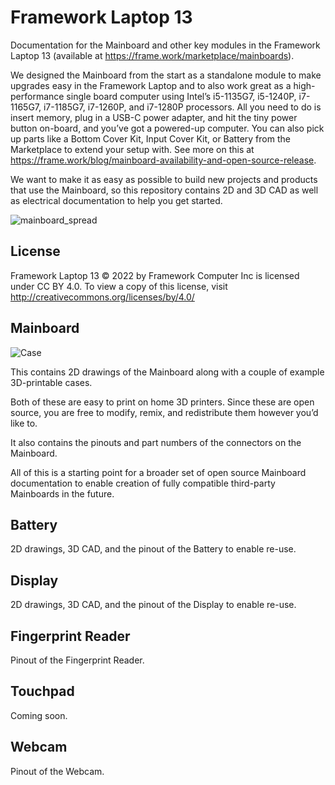 # Framework Laptop 13
Documentation for the Mainboard and other key modules in the Framework Laptop 13 (available at https://frame.work/marketplace/mainboards).

We designed the Mainboard from the start as a standalone module to make upgrades easy in the Framework Laptop and to also work great as a high-performance single board computer using Intel’s i5-1135G7, i5-1240P, i7-1165G7, i7-1185G7, i7-1260P, and i7-1280P processors.  All you need to do is insert memory, plug in a USB-C power adapter, and hit the tiny power button on-board, and you’ve got a powered-up computer.  You can also pick up parts like a Bottom Cover Kit, Input Cover Kit, or Battery from the Marketplace to extend your setup with.  See more on this at https://frame.work/blog/mainboard-availability-and-open-source-release.

We want to make it as easy as possible to build new projects and products that use the Mainboard, so this repository contains 2D and 3D CAD as well as electrical documentation to help you get started.

![mainboard_spread](https://user-images.githubusercontent.com/28994301/155036191-9f03d3c9-7e09-4d69-83da-5ba8b3641d95.jpg)

## License

Framework Laptop 13 © 2022 by Framework Computer Inc is licensed under CC BY 4.0.
To view a copy of this license, visit http://creativecommons.org/licenses/by/4.0/

## Mainboard

![Case](https://user-images.githubusercontent.com/28994301/187817348-42792225-093a-4b99-b51d-f74d154b59f4.png)

This contains 2D drawings of the Mainboard along with a couple of example 3D-printable cases.

Both of these are easy to print on home 3D printers.  Since these are open source, you are free to modify, remix, and redistribute them however you’d like to.

It also contains the pinouts and part numbers of the connectors on the Mainboard.

All of this is a starting point for a broader set of open source Mainboard documentation to enable creation of fully compatible third-party Mainboards in the future.

## Battery

2D drawings, 3D CAD, and the pinout of the Battery to enable re-use.

## Display

2D drawings, 3D CAD, and the pinout of the Display to enable re-use.

## Fingerprint Reader

Pinout of the Fingerprint Reader.

## Touchpad

Coming soon.

## Webcam

Pinout of the Webcam.
